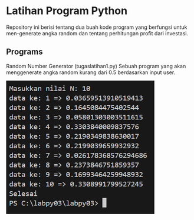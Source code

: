 # Latihan Program Python
Repository ini berisi tentang dua buah kode program yang berfungsi untuk men-generate angka random dan tentang perhitungan profit dari investasi.

## Programs
Random Number Generator (tugaslatihan1.py)
Sebuah program yang akan menggenerate angka random kurang dari 0.5 berdasarkan input user.

![gambar](./Foto/tugas1hasil.png)


